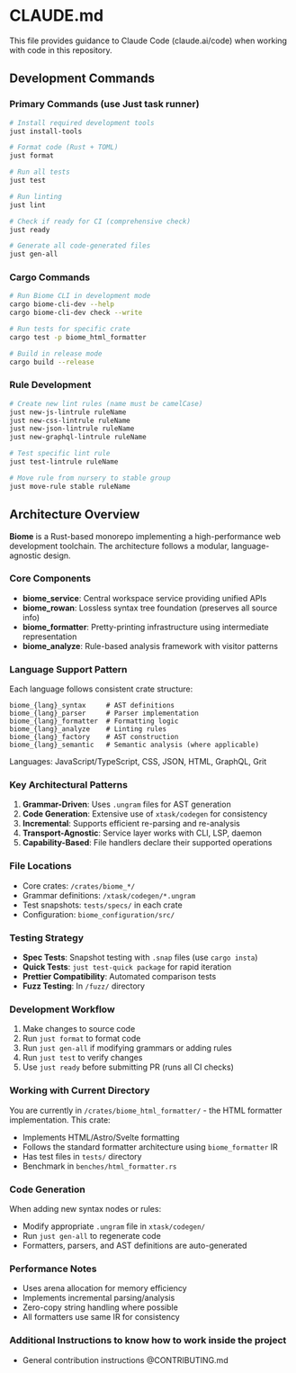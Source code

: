 # CLAUDE.md

This file provides guidance to Claude Code (claude.ai/code) when working with code in this repository.

## Development Commands

### Primary Commands (use Just task runner)

```bash
# Install required development tools
just install-tools

# Format code (Rust + TOML)
just format

# Run all tests
just test

# Run linting
just lint

# Check if ready for CI (comprehensive check)
just ready

# Generate all code-generated files
just gen-all
```

### Cargo Commands

```bash
# Run Biome CLI in development mode
cargo biome-cli-dev --help
cargo biome-cli-dev check --write

# Run tests for specific crate
cargo test -p biome_html_formatter

# Build in release mode
cargo build --release
```

### Rule Development

```bash
# Create new lint rules (name must be camelCase)
just new-js-lintrule ruleName
just new-css-lintrule ruleName
just new-json-lintrule ruleName
just new-graphql-lintrule ruleName

# Test specific lint rule
just test-lintrule ruleName

# Move rule from nursery to stable group
just move-rule stable ruleName
```

## Architecture Overview

**Biome** is a Rust-based monorepo implementing a high-performance web development toolchain. The architecture follows a modular, language-agnostic design.

### Core Components

- **biome_service**: Central workspace service providing unified APIs
- **biome_rowan**: Lossless syntax tree foundation (preserves all source info)
- **biome_formatter**: Pretty-printing infrastructure using intermediate representation
- **biome_analyze**: Rule-based analysis framework with visitor patterns

### Language Support Pattern

Each language follows consistent crate structure:
```
biome_{lang}_syntax     # AST definitions
biome_{lang}_parser     # Parser implementation
biome_{lang}_formatter  # Formatting logic
biome_{lang}_analyze    # Linting rules
biome_{lang}_factory    # AST construction
biome_{lang}_semantic   # Semantic analysis (where applicable)
```

Languages: JavaScript/TypeScript, CSS, JSON, HTML, GraphQL, Grit

### Key Architectural Patterns

1. **Grammar-Driven**: Uses `.ungram` files for AST generation
2. **Code Generation**: Extensive use of `xtask/codegen` for consistency
3. **Incremental**: Supports efficient re-parsing and re-analysis
4. **Transport-Agnostic**: Service layer works with CLI, LSP, daemon
5. **Capability-Based**: File handlers declare their supported operations

### File Locations

- Core crates: `/crates/biome_*/`
- Grammar definitions: `/xtask/codegen/*.ungram`
- Test snapshots: `tests/specs/` in each crate
- Configuration: `biome_configuration/src/`

### Testing Strategy

- **Spec Tests**: Snapshot testing with `.snap` files (use `cargo insta`)
- **Quick Tests**: `just test-quick package` for rapid iteration
- **Prettier Compatibility**: Automated comparison tests
- **Fuzz Testing**: In `/fuzz/` directory

### Development Workflow

1. Make changes to source code
2. Run `just format` to format code
3. Run `just gen-all` if modifying grammars or adding rules
4. Run `just test` to verify changes
5. Use `just ready` before submitting PR (runs all CI checks)

### Working with Current Directory

You are currently in `/crates/biome_html_formatter/` - the HTML formatter implementation. This crate:

- Implements HTML/Astro/Svelte formatting
- Follows the standard formatter architecture using `biome_formatter` IR
- Has test files in `tests/` directory
- Benchmark in `benches/html_formatter.rs`

### Code Generation

When adding new syntax nodes or rules:
- Modify appropriate `.ungram` file in `xtask/codegen/`
- Run `just gen-all` to regenerate code
- Formatters, parsers, and AST definitions are auto-generated

### Performance Notes

- Uses arena allocation for memory efficiency
- Implements incremental parsing/analysis
- Zero-copy string handling where possible
- All formatters use same IR for consistency

### Additional Instructions to know how to work inside the project

- General contribution instructions @CONTRIBUTING.md
